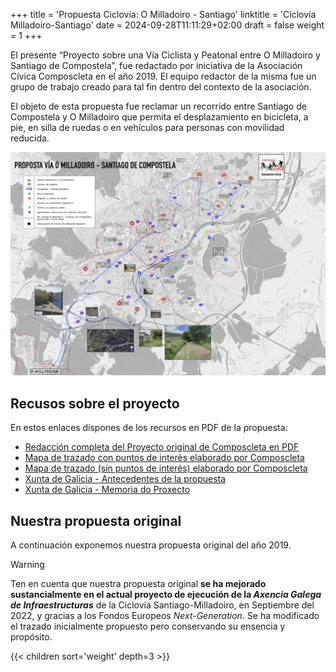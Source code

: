 +++
title = 'Propuesta Ciclovía: O Milladoiro - Santiago'
linktitle = 'Ciclovía Milladoiro-Santiago'
date = 2024-09-28T11:11:29+02:00
draft = false
weight = 1
+++

El presente “Proyecto sobre una Vía Ciclista y Peatonal entre O Milladoiro y Santiago de Compostela”, fue redactado por iniciativa de la Asociación Cívica Composcleta en el año 2019.
El equipo redactor de la misma fue un grupo de trabajo creado para tal fin dentro del contexto de la asociación.

El objeto de esta propuesta fue reclamar un recorrido entre Santiago de Compostela y O Milladoiro que permita el desplazamiento en bicicleta, a pie, en silla de ruedas o en vehículos para personas con movilidad reducida.

![Perspectiva general de la propuesta](img/dina0-propuesta-via-milladoirov1.7.jpg)

## Recusos sobre el proyecto

<!-- {{% resources title="Recursos sobre el proyecto" style="primary" sort="asc" pattern=".*\.(pdf|txt)" /%}} -->
En estos enlaces dispones de los recursos en PDF de la propuesta:

- [Redacción completa del Proyecto original de Composcleta en PDF][1]
- [Mapa de trazado con puntos de interés elaborado por Composcleta][2]
- [Mapa de trazado (sin puntos de interés) elaborado por Composcleta][3]
- [Xunta de Galicia - Antecedentes de la propuesta][4]
- [Xunta de Galicia - Memoria do Proxecto][5]

## Nuestra propuesta original

A continuación exponemos nuestra propuesta original del año 2019.

> [!WARNING]
> Ten en cuenta que nuestra propuesta original **se ha mejorado sustancialmente en el actual proyecto de ejecución de la *Axencia Galega de Infraestructuras*** de la Ciclovía Santiago-Milladoiro, en Septiembre del 2022, y gracias a los Fondos Europeos *Next-Generation*. Se ha modificado el trazado inicialmente propuesto pero conservando su ensencia y propósito.

{{< children sort='weight' depth=3 >}}

<!-- Enlaces externos -->
[1]: https://drive.google.com/file/d/1YgRav3a-tzktjF1yDnBfhi20wG3X_ajo/view?usp=sharing 'Redacción completa del Proyecto en PDF'
[2]: https://drive.google.com/file/d/1zvja9ugbFcTxoC74sxxwcoojlYmPj1an/view?usp=sharing 'Mapa de trazado con puntos de interés'
[3]: https://drive.google.com/file/d/1EWq8s3XmAyA5tL6KE4l5kYHjgH4mkuI2/view?usp=sharing 'Mapa de trazado (sin puntos de interés)'
[4]: https://drive.google.com/file/d/1zvUW8clz9PXUoEUt4VtuBJ7-Kuytpqba/view?usp=sharing 'Xunta de Galicia - Antecedentes de la propuesta'
[5]: https://drive.google.com/file/d/10_tEl0HtElrVm97EtXQZvkUpub3ZiyDy/view?usp=sharing 'Xunta de Galicia - Memoria do Proxecto'
